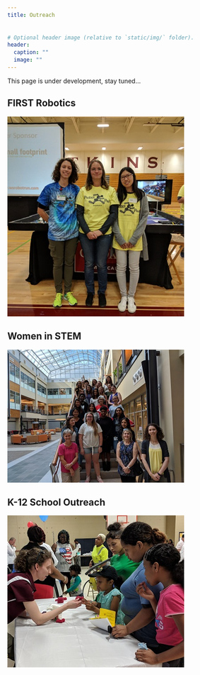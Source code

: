 ```yaml
---
title: Outreach


# Optional header image (relative to `static/img/` folder).
header:
  caption: ""
  image: ""
---
```


This page is under development, stay tuned...


## FIRST Robotics

![STEM outreach with robotics students](outreach_RobotRun_2018.jpg)

## Women in STEM

![Women in BME Group Picture](outreach_regan_2019.jpg)

## K-12 School Outreach

![STEM outreach with students](outreach_petree_2019.jpg)